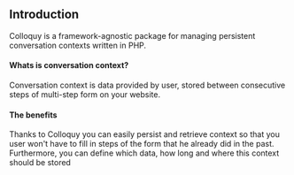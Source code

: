 ## Introduction

Colloquy is a framework-agnostic package for managing persistent conversation contexts written in PHP.

#### Whats is conversation context?

Conversation context is data provided by user, stored between consecutive steps of multi-step form on your website.

#### The benefits
Thanks to Colloquy you can easily persist and retrieve context so that you user won't have to fill in steps of the form
that he already did in the past. Furthermore, you can define which data, how long and where this context should be stored
